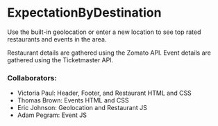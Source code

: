 # ExpectationByDestination

Use the built-in geolocation or enter a new location to see top rated restaurants and events in the area.

Restaurant details are gathered using the Zomato API.
Event details are gathered using the Ticketmaster API.

### Collaborators:
* Victoria Paul: Header, Footer, and Restaurant HTML and CSS
* Thomas Brown: Events HTML and CSS
* Eric Johnson: Geolocation and Restaurant JS
* Adam Pegram: Event JS
